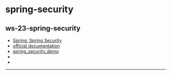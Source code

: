 # spring-security

## ws-23-spring-security
- [Spring: Spring Security](https://www.linkedin.com/learning/spring-spring-security-15832928/secure-with-spring-security?u=2113185)
- [official documentation](https://docs.spring.io/spring-security/reference/index.html)
- [spring_security_demo](https://github.com/nebl-annamaria/spring_security_demo)
- []()
- []()


___

